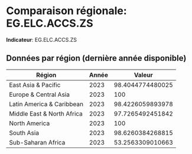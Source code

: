 # Comparaison régionale: EG.ELC.ACCS.ZS

**Indicateur**: EG.ELC.ACCS.ZS

## Données par région (dernière année disponible)

| Région | Année | Valeur |
|--------|-------|--------|
| East Asia & Pacific | 2023 | 98.4044774480025 |
| Europe & Central Asia | 2023 | 100 |
| Latin America & Caribbean  | 2023 | 98.4226059893978 |
| Middle East & North Africa | 2023 | 97.7265492451842 |
| North America | 2023 | 100 |
| South Asia | 2023 | 98.6260384268815 |
| Sub-Saharan Africa  | 2023 | 53.2563309010663 |
